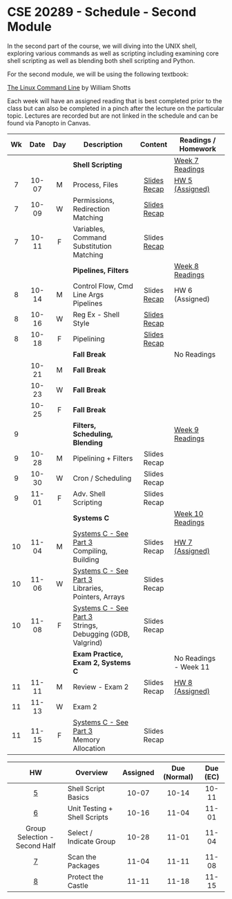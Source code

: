 # CSE 20289 - Schedule - Second Module

In the second part of the course, we will diving into the UNIX shell, exploring various commands as well as scripting including examining core shell scripting as well as blending both shell scripting and Python.  

For the second module, we will be using the following textbook:

[The Linux Command Line](https://linuxcommand.org/tlcl.php) by William Shotts

Each week will have an assigned reading that is best completed prior to the class but can also be completed in a pinch after the lecture on the particular topic. Lectures are recorded but are not linked in the schedule and can be found via Panopto in Canvas. 

| **Wk** | **Date** | **Day** | **Description** | **Content** | **Readings / Homework** |
|:-:|:-:|:-:|---|:-:|---|
|   |       |   | **Shell Scripting**  | | [Week 7 Readings](../readings/readings-week07.md) |
| 7 | 10-07 | M | Process, Files | [Slides](https://canvas.nd.edu/files/4095737/download?download_frd=1) <br> [Recap](../lectures/lecture-17-10-07-24/lecture-17-recap.md) | [HW 5 (Assigned)](../hw/hw05/README.md) |
| 7 | 10-09 | W | Permissions, Redirection <br> Matching | [Slides](https://canvas.nd.edu/files/4113337/download?download_frd=1) <br> [Recap](../lectures/lecture-18-10-09-24/lecture-18-recap.md) | | 
| 7 | 10-11 | F | Variables, Command Substitution <br> Matching | Slides <br> [Recap](../lectures/lecture-19-10-11-24/) | | 
|   |       |   | **Pipelines, Filters** | | [Week 8 Readings](../readings/readings-week08.md) | 
| 8 | 10-14 | M | Control Flow, Cmd Line Args <br> Pipelines | Slides <br> [Recap](../lectures/lecture-20-10-14-24/) | HW 6 (Assigned) | 
| 8 | 10-16 | W | Reg Ex - Shell Style | [Slides](https://canvas.nd.edu/files/4148077/download?download_frd=1) <br> [Recap](../lectures/lecture-21-10-16-24/) | | 
| 8 | 10-18 | F | Pipelining | [Slides](https://canvas.nd.edu/files/4148077/download?download_frd=1) <br> [Recap](../lectures/lecture-22-10-18-24/lecture-22-recap.md) | | 
|   |       |   | **Fall Break** | | No Readings |
|   | 10-21 | M | **Fall Break** | | | 
|   | 10-23 | W | **Fall Break** | | | 
|   | 10-25 | F | **Fall Break** | | | 
| 9 |       |   | **Filters, Scheduling, Blending** | | [Week 9 Readings](../readings/readings-week09.md) | 
| 9 | 10-28 | M | Pipelining + Filters | Slides <br> Recap | | 
| 9 | 10-30 | W | Cron / Scheduling | Slides <br> Recap | | 
| 9 | 11-01 | F | Adv. Shell Scripting | Slides <br> Recap | |
|   |       |   | **Systems C** | |[Week 10 Readings](../readings/readings-week10.md) |
| 10 | 11-04 | M |[Systems C - See Part 3](./schedule-part3.md) <br> Compiling, Building | Slides <br> Recap | [HW 7 (Assigned)](../hw/hw07/README.md) |  
| 10 | 11-06 | W |[Systems C - See Part 3](./schedule-part3.md) <br> Libraries, Pointers, Arrays | Slides <br> Recap | |  
| 10 | 11-08 | F |[Systems C - See Part 3](./schedule-part3.md) <br> Strings, Debugging (GDB, Valgrind) | Slides <br> Recap | |  
|    |       |   | **Exam Practice, Exam 2, Systems C** | | No Readings - Week 11 | | 
| 11 | 11-11 | M | Review - Exam 2 | Slides <br> Recap | [HW 8 (Assigned)](../hw/hw08/README.md) | 
| 11 | 11-13 | W | Exam 2 | | | 
| 11 | 11-15 | F | [Systems C - See Part 3](./schedule-part3.md) <br> Memory Allocation | Slides <br> Recap | |

| **HW** | **Overview** | **Assigned** | **Due (Normal)** | **Due (EC)** |
|:-:|---|:-:|:-:|:-:|
| [5](../hw/hw05/README.md) | Shell Script Basics| 10-07 | 10-14 | 10-11 | 
| [6](../hw/hw06/README.md) | Unit Testing + Shell Scripts | 10-16 | 11-04 | 11-01 | 
| Group Selection - Second Half | Select / Indicate Group | 10-28 | 11-01 | 11-04 | 
| [7](../hw/hw07/README.md) | Scan the Packages | 11-04 | 11-11 | 11-08 | 
| [8](../hw/hw08/README.md) | Protect the Castle | 11-11 | 11-18 | 11-15 | 

